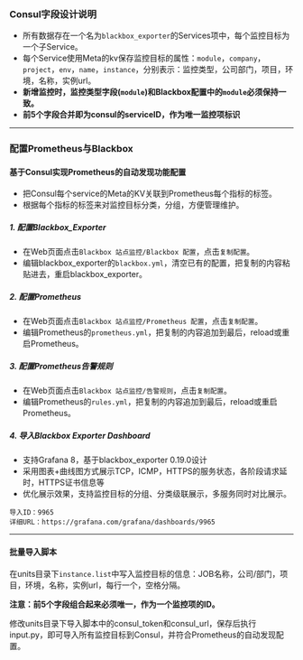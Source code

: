 ### Consul字段设计说明

- 所有数据存在一个名为`blackbox_exporter`的Services项中，每个监控目标为一个子Service。
- 每个Service使用Meta的kv保存监控目标的属性：`module`，`company`，`project`，`env`，`name`，`instance`，分别表示：监控类型，公司部门，项目，环境，名称，实例url。
- **新增监控时，监控类型字段(`module`)和Blackbox配置中的`module`必须保持一致。**
- **前5个字段合并即为consul的serviceID，作为唯一监控项标识**

---

### 配置Prometheus与Blackbox

#### 基于Consul实现Prometheus的自动发现功能配置
- 把Consul每个service的Meta的KV关联到Prometheus每个指标的标签。
- 根据每个指标的标签来对监控目标分类，分组，方便管理维护。
##### 1. 配置Blackbox_Exporter
- 在Web页面点击`Blackbox 站点监控/Blackbox 配置`，点击`复制配置`。
- 编辑blackbox_exporter的`blackbox.yml`，清空已有的配置，把复制的内容粘贴进去，重启blackbox_exporter。
##### 2. 配置Prometheus
- 在Web页面点击`Blackbox 站点监控/Prometheus 配置`，点击`复制配置`。
- 编辑Prometheus的`prometheus.yml`，把复制的内容追加到最后，reload或重启Prometheus。
##### 3. 配置Prometheus告警规则
- 在Web页面点击`Blackbox 站点监控/告警规则`，点击`复制配置`。
- 编辑Prometheus的`rules.yml`，把复制的内容追加到最后，reload或重启Prometheus。
##### 4. 导入Blackbox Exporter Dashboard
- 支持Grafana 8，基于blackbox_exporter 0.19.0设计
- 采用图表+曲线图方式展示TCP，ICMP，HTTPS的服务状态，各阶段请求延时，HTTPS证书信息等
- 优化展示效果，支持监控目标的分组、分类级联展示，多服务同时对比展示。
```
导入ID：9965
详细URL：https://grafana.com/grafana/dashboards/9965
```

---

#### 批量导入脚本

在units目录下`instance.list`中写入监控目标的信息：JOB名称，公司/部门，项目，环境，名称，实例url，每行一个，空格分隔。

**注意：前5个字段组合起来必须唯一，作为一个监控项的ID。**

修改units目录下导入脚本中的consul_token和consul_url，保存后执行input.py，即可导入所有监控目标到Consul，并符合Prometheus的自动发现配置。
